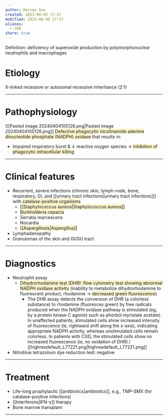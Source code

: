 ```yaml
---
author: Harvey Guo
created: 2023-08-05 17:57
modified: 2023-08-05 17:57
aliases:
  - CGD
share: true
---
```

Definition: deficiency of superoxide production by polymorphonuclear neutrophils and macrophages
# Etiology
X-linked recessive or autosomal recessive inheritance (2:1)

---
# Pathophysiology
![[Pasted image 20240404105126.png|Pasted image 20240404105126.png]]
<span style="background:rgba(240, 200, 0, 0.2)">Defective phagocytic nicotinamide adenine dinucleotide phosphate (NADPH) oxidase</span> that results in:
- Impaired respiratory burst & ↓ reactive oxygen species → <span style="background:rgba(240, 200, 0, 0.2)">inhibition of phagocytic intracellular killing</span>

---
# Clinical features
- Recurrent, severe infections (chronic skin, lymph node, bone, respiratory, GI, and [[urinary tract infections|urinary tract infections]]) with <span style="background:rgba(240, 200, 0, 0.2)">catalase-positive organisms</span>
	- <span style="background:rgba(240, 200, 0, 0.2)">[[Staphylococcus aureus|Staphylococcus aureus]]</span>
	- <span style="background:rgba(240, 200, 0, 0.2)">Burkholderia cepacia</span>
	- Serratia marcescens
	- Nocardia
	- <span style="background:rgba(240, 200, 0, 0.2)">[[Aspergillosis|Aspergillus]]</span>
- Lymphadenopathy
- Granulomas of the skin and GI/GU tract

---
# Diagnostics
- Neutrophil assay
	- <span style="background:rgba(240, 200, 0, 0.2)">Dihydrorhodamine test (DHR): flow cytometry test showing abnormal NADPH oxidase activity</span> (inability to metabolize dihydrorhodamine to fluorescent product, rhodamine → <span style="background:rgba(240, 200, 0, 0.2)">decreased green fluorescence</span>)
		- The DHR assay detects the conversion of DHR (a colorless substance) to rhodamine (fluoresces green) by free radicals produced when the NADPH oxidase pathway is stimulated (eg, by a protein kinase C agonist such as phorbol myristate acetate).  In unaffected patients, stimulated cells show increased intensity of fluorescence (ie, rightward shift along the x-axis), indicating appropriate NADPH activity, whereas unstimulated cells remain colorless.  In patients with CGD, the stimulated cells show no increased fluorescence (ie, no oxidation of DHR).![[highresdefault_L77221.png|highresdefault_L77221.png]]
 - Nitroblue tetrazolium dye reduction test: negative

---
# Treatment
- Life-long prophylactic [[antibiotics|antibiotics]], e.g., TMP-SMX (for catalase-positive infections)
- [[Interferons|IFN-γ]] therapy
- Bone marrow transplant

---
